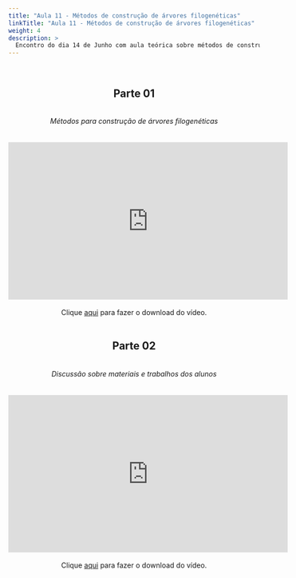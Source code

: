 ```yaml
---
title: "Aula 11 - Métodos de construção de árvores filogenéticas"
linkTitle: "Aula 11 - Métodos de construção de árvores filogenéticas"
weight: 4
description: >
  Encontro do dia 14 de Junho com aula teórica sobre métodos de construção de árvores filogenéticas e discussão sobre materiais e trabalhos dos alunos
---
```


<br>
<div align="center">
<h2>Parte 01</h2>
<br>
<i>Métodos para construção de árvores filogenéticas</i>
<br><br><br>
<iframe width="560" height="315" src="https://www.youtube.com/embed/kyAs1sp_bOA" frameborder="0" allow="accelerometer; autoplay; clipboard-write; encrypted-media; gyroscope; picture-in-picture" allowfullscreen></iframe>
<br><br>
Clique <a href="https://photos.app.goo.gl/hGyGKQqxR6UnBVfPA">aqui</a> para fazer o download do vídeo.
<br><br>

<h2>Parte 02</h2>
<br>
<i>Discussão sobre materiais e trabalhos dos alunos</i>
<br><br><br>
<iframe width="560" height="315" src="https://www.youtube.com/embed/NbhoQdptUUk" frameborder="0" allow="accelerometer; autoplay; clipboard-write; encrypted-media; gyroscope; picture-in-picture" allowfullscreen></iframe>
<br><br>
Clique <a href="https://photos.app.goo.gl/orCkUqRRwiS2XNxUA">aqui</a> para fazer o download do vídeo.
<br><br>

</div>